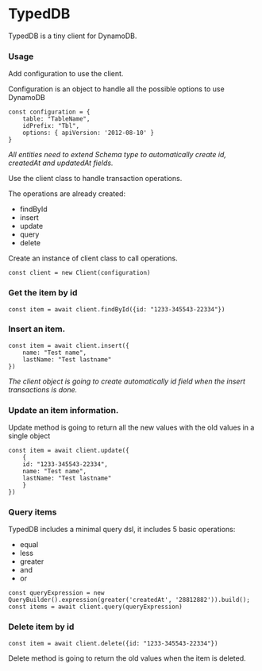 # TypedDB

TypedDB is a tiny client for DynamoDB. 

### Usage

Add configuration to use the client. 

Configuration is an object to handle all the possible options to use DynamoDB

```
const configuration = {
    table: "TableName", 
    idPrefix: "Tbl", 
    options: { apiVersion: '2012-08-10' }
}
```
*All entities need to extend Schema type to automatically create id, createdAt and updatedAt fields.*

Use the client class to handle transaction operations. 

The operations are already created:

* findById
* insert
* update
* query
* delete 

Create an instance of client class to call operations.

```
const client = new Client(configuration)
```

### Get the item by id

```
const item = await client.findById({id: "1233-345543-22334"})
```

### Insert an item.

```
const item = await client.insert({
    name: "Test name", 
    lastName: "Test lastname"
})
```

*The client object is going to create automatically id field when the insert transactions is done.*

### Update an item information. 

Update method is going to return all the new values with the old values in a single object 

```
const item = await client.update({
    {
    id: "1233-345543-22334",
    name: "Test name", 
    lastName: "Test lastname"
    }
})
```

### Query items

TypedDB includes a minimal query dsl, it includes 5 basic operations: 

* equal
* less
* greater
* and
* or
  
```
const queryExpression = new QueryBuilder().expression(greater('createdAt', '28812882')).build();
const items = await client.query(queryExpression)
```

### Delete item by id

```
const item = await client.delete({id: "1233-345543-22334"})
```

Delete method is going to return the old values when the item is deleted. 

